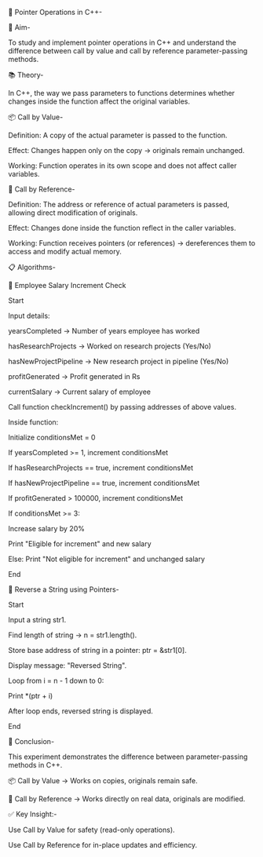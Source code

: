 🧵 Pointer Operations in C++-

🎯 Aim-

To study and implement pointer operations in C++ and understand the difference between call by value and call by reference parameter-passing methods.

📚 Theory-

In C++, the way we pass parameters to functions determines whether changes inside the function affect the original variables.

📦 Call by Value-

Definition: A copy of the actual parameter is passed to the function.

Effect: Changes happen only on the copy → originals remain unchanged.

Working: Function operates in its own scope and does not affect caller variables.

🔗 Call by Reference-

Definition: The address or reference of actual parameters is passed, allowing direct modification of originals.

Effect: Changes done inside the function reflect in the caller variables.

Working: Function receives pointers (or references) → dereferences them to access and modify actual memory.

📋 Algorithms-

🔹 Employee Salary Increment Check

Start

Input details:

yearsCompleted → Number of years employee has worked

hasResearchProjects → Worked on research projects (Yes/No)

hasNewProjectPipeline → New research project in pipeline (Yes/No)

profitGenerated → Profit generated in Rs

currentSalary → Current salary of employee

Call function checkIncrement() by passing addresses of above values.

Inside function:

Initialize conditionsMet = 0

If yearsCompleted >= 1, increment conditionsMet

If hasResearchProjects == true, increment conditionsMet

If hasNewProjectPipeline == true, increment conditionsMet

If profitGenerated > 100000, increment conditionsMet

If conditionsMet >= 3:

Increase salary by 20%

Print "Eligible for increment" and new salary

Else: Print "Not eligible for increment" and unchanged salary

End

🔹 Reverse a String using Pointers-

Start

Input a string str1.

Find length of string → n = str1.length().

Store base address of string in a pointer: ptr = &str1[0].

Display message: "Reversed String".

Loop from i = n - 1 down to 0:

Print *(ptr + i)

After loop ends, reversed string is displayed.

End

🧠 Conclusion-

This experiment demonstrates the difference between parameter-passing methods in C++.

📦 Call by Value → Works on copies, originals remain safe.

🔗 Call by Reference → Works directly on real data, originals are modified.

✅ Key Insight:-

Use Call by Value for safety (read-only operations).

Use Call by Reference for in-place updates and efficiency.
